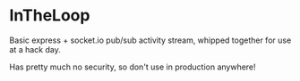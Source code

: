 # InTheLoop

Basic express + socket.io pub/sub activity stream, whipped together for use at a hack day.

Has pretty much no security, so don't use in production anywhere!
